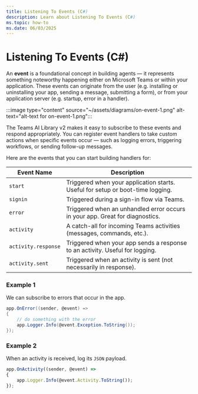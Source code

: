```yaml
---
title: Listening To Events (C#)
description: Learn about Listening To Events (C#)
ms.topic: how-to
ms.date: 06/03/2025
---
```


# Listening To Events (C#)

An **event** is a foundational concept in building agents — it represents something noteworthy happening either on Microsoft Teams or within your application. These events can originate from the user (e.g. installing or uninstalling your app, sending a message, submitting a form), or from your application server (e.g. startup, error in a handler).

:::image type="content" source="~/assets/diagrams/on-event-1.png" alt-text="alt-text for on-event-1.png":::

The Teams AI Library v2 makes it easy to subscribe to these events and respond appropriately. You can register event handlers to take custom actions when specific events occur — such as logging errors, triggering workflows, or sending follow-up messages.

Here are the events that you can start building handlers for:

| **Event Name**      | **Description**                                                                |
| ------------------- | ------------------------------------------------------------------------------ |
| `start`             | Triggered when your application starts. Useful for setup or boot-time logging. |
| `signin`            | Triggered during a sign-in flow via Teams.                                     |
| `error`             | Triggered when an unhandled error occurs in your app. Great for diagnostics.   |
| `activity`          | A catch-all for incoming Teams activities (messages, commands, etc.).          |
| `activity.response` | Triggered when your app sends a response to an activity. Useful for logging.   |
| `activity.sent`     | Triggered when an activity is sent (not necessarily in response).              |

### Example 1

We can subscribe to errors that occur in the app.

```csharp
app.OnError((sender, @event) =>
{
    // do something with the error
    app.Logger.Info(@event.Exception.ToString());
});
```

### Example 2

When an activity is received, log its `JSON` payload.

```typescript
app.OnActivity((sender, @event) =>
{
    app.Logger.Info(@event.Activity.ToString());
});
```